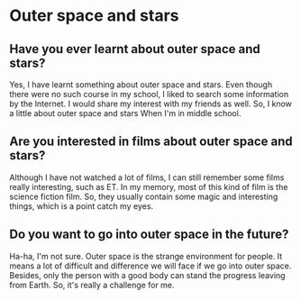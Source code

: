 # Outer space and stars

## Have you ever learnt about outer space and stars?

Yes, I have learnt something about outer space and stars. Even though there were no such course in my school, I liked to search some information by the Internet. I would share my interest with my friends as well. So, I know a little about outer space and stars When I'm in middle school.

## Are you interested in films about outer space and stars?

Although I have not watched a lot of films, I can still remember some films really interesting, such as ET. In my memory, most of this kind of film is the science fiction film. So, they usually contain some magic and interesting things, which is a point catch my eyes.

## Do you want to go into outer space in the future?

Ha-ha, I'm not sure. Outer space is the strange environment for people. It means a lot of difficult and difference we will face if we go into outer space. Besides, only the person with a good body can stand the progress leaving from Earth. So, it's really a challenge for me.

